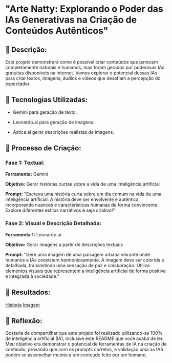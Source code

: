 # "Arte Natty: Explorando o Poder das IAs Generativas na Criação de Conteúdos Autênticos"

## 📒 Descrição:
Este projeto demonstrará como é possível criar conteúdos que parecem completamente naturais e humanos, mas foram gerados por poderosas IAs gratuitas disponíveis na internet. Vamos explorar o potencial dessas IAs para criar textos, imagens, áudios e vídeos que desafiam a percepção do espectador.

## 🤖 Tecnologias Utilizadas:

* Gemini para geração de texto.

* Leonardo.ai para geração de imagens.

* Astica.ai gerar descrições realistas de imagens.

## 🧐 Processo de Criação:

### Fase 1: Textual:
**Ferramenta:** Gemini

**Objetivo:** Gerar histórias curtas sobre a vida de uma inteligência artificial

**Prompt:** "Escreva uma história curta sobre um dia comum na vida de uma inteligência artificial. A história deve ser envolvente e autêntica, incorporando nuances e características humanas de forma convincente. Explore diferentes estilos narrativos e seja criativo!"

### Fase 2: Visual e Descrição Detalhada:

**Ferramenta 1:** Leonardo.ai

**Objetivo:** Gerar imagens a partir de descrições textuais

**Prompt:** "Gere uma imagem de uma paisagem urbana vibrante onde humanos e IAs coexistem harmoniosamente. A imagem deve ser colorida e detalhada, transmitindo uma sensação de paz e colaboração. Utilize elementos visuais que representem a inteligência artificial de forma positiva e integrada à sociedade."


## 🚀 Resultados:
[Historia](https://github.com/arthurfp16/lab-natty-or-not/blob/main/A%20Melodia%20da%20Aurora%20Um%20Dia%20na%20Vida%20de%20uma%20Intelig%C3%AAncia%20Artificial.pdf)
[Imagem](https://github.com/arthurfp16/lab-natty-or-not/blob/main/Default_Metrpole_futurista_vibrante_onde_humanos_e_IAs_coexist_1.jpg)

## 💭 Reflexão:
Gostaria de compartilhar que este projeto foi realizado utilizando-se 100% de inteligência artificial (IA), inclusive este README que você acaba de ler. Meu objetivo era demonstrar o potencial de ferramentas de IA na criação de conteúdo, provando que com os prompts corretos, e validação uma as IAS podem se assemelhar muinto a um conteudo feito por um humano.
